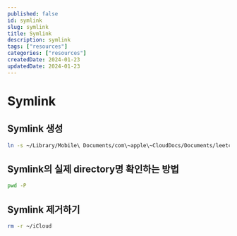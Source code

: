 ```yaml
---
published: false
id: symlink
slug: symlink
title: Symlink
description: symlink
tags: ["resources"]
categories: ["resources"]
createdDate: 2024-01-23
updatedDate: 2024-01-23
---
```


# Symlink

## Symlink 생성
```bash
ln -s ~/Library/Mobile\ Documents/com\~apple\~CloudDocs/Documents/leetcode ~/Leetcode
```

## Symlink의 실제 directory명 확인하는 방법

```bash
pwd -P
```

## Symlink 제거하기

```bash
rm -r ~/iCloud
```
